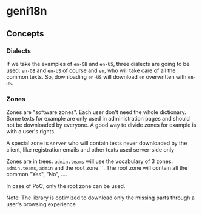 # geni18n

## Concepts

### Dialects

If we take the examples of `en-GB` and `en-US`, three dialects are going to be used: `en-GB` and `en-US` of course and `en`, who will take care of all the common texts.
So, downloading `en-US` will download `en` overwritten with `en-US`.

### Zones

Zones are "software zones". Each user don't need the whole dictionary. Some texts for example are only used in administration pages and should not be downloaded by everyone.
A good way to divide zones for example is with a user's rights.

A special zone is `server` who will contain texts never downloaded by the client, like registration emails and other texts used server-side only

Zones are in trees. `admin.teams` will use the vocabulary of 3 zones: `admin.teams`, `admin` and the root zone ``.
The root zone will contain all the common "Yes", "No", ....

In case of PoC, only the root zone can be used.

Note: The library is optimized to download only the missing parts through a user's browsing experience